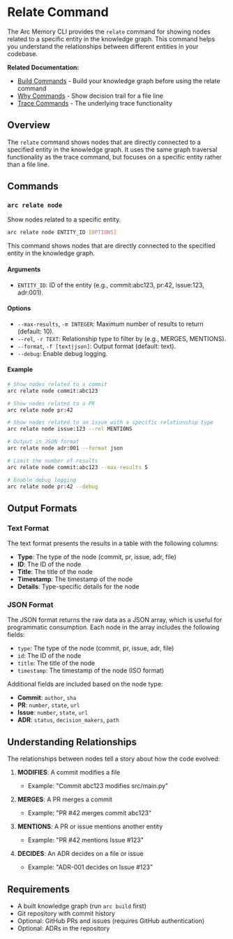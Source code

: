 # Relate Command

The Arc Memory CLI provides the `relate` command for showing nodes related to a specific entity in the knowledge graph. This command helps you understand the relationships between different entities in your codebase.

**Related Documentation:**
- [Build Commands](./build.md) - Build your knowledge graph before using the relate command
- [Why Commands](./why.md) - Show decision trail for a file line
- [Trace Commands](./trace.md) - The underlying trace functionality

## Overview

The `relate` command shows nodes that are directly connected to a specified entity in the knowledge graph. It uses the same graph traversal functionality as the trace command, but focuses on a specific entity rather than a file line.

## Commands

### `arc relate node`

Show nodes related to a specific entity.

```bash
arc relate node ENTITY_ID [OPTIONS]
```

This command shows nodes that are directly connected to the specified entity in the knowledge graph.

#### Arguments

- `ENTITY_ID`: ID of the entity (e.g., commit:abc123, pr:42, issue:123, adr:001).

#### Options

- `--max-results`, `-m INTEGER`: Maximum number of results to return (default: 10).
- `--rel`, `-r TEXT`: Relationship type to filter by (e.g., MERGES, MENTIONS).
- `--format`, `-f [text|json]`: Output format (default: text).
- `--debug`: Enable debug logging.

#### Example

```bash
# Show nodes related to a commit
arc relate node commit:abc123

# Show nodes related to a PR
arc relate node pr:42

# Show nodes related to an issue with a specific relationship type
arc relate node issue:123 --rel MENTIONS

# Output in JSON format
arc relate node adr:001 --format json

# Limit the number of results
arc relate node commit:abc123 --max-results 5

# Enable debug logging
arc relate node pr:42 --debug
```

## Output Formats

### Text Format

The text format presents the results in a table with the following columns:

- **Type**: The type of the node (commit, pr, issue, adr, file)
- **ID**: The ID of the node
- **Title**: The title of the node
- **Timestamp**: The timestamp of the node
- **Details**: Type-specific details for the node

### JSON Format

The JSON format returns the raw data as a JSON array, which is useful for programmatic consumption. Each node in the array includes the following fields:

- `type`: The type of the node (commit, pr, issue, adr, file)
- `id`: The ID of the node
- `title`: The title of the node
- `timestamp`: The timestamp of the node (ISO format)

Additional fields are included based on the node type:

- **Commit**: `author`, `sha`
- **PR**: `number`, `state`, `url`
- **Issue**: `number`, `state`, `url`
- **ADR**: `status`, `decision_makers`, `path`

## Understanding Relationships

The relationships between nodes tell a story about how the code evolved:

1. **MODIFIES**: A commit modifies a file
   - Example: "Commit abc123 modifies src/main.py"

2. **MERGES**: A PR merges a commit
   - Example: "PR #42 merges commit abc123"

3. **MENTIONS**: A PR or issue mentions another entity
   - Example: "PR #42 mentions Issue #123"

4. **DECIDES**: An ADR decides on a file or issue
   - Example: "ADR-001 decides on Issue #123"

## Requirements

- A built knowledge graph (run `arc build` first)
- Git repository with commit history
- Optional: GitHub PRs and issues (requires GitHub authentication)
- Optional: ADRs in the repository
